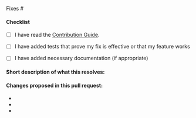 <!--
(Thanks for sending a pull request! Please make sure you click the link above to view the contribution guidelines, then fill out the blanks below.)
-->
<!-- Add the issue number that is fixed by this PR (In the form Fixes #123) -->

Fixes #<!--Enter Issue number you have referenced(please refer only one issue at once)-->

#### Checklist
<!-- Please follow this template for your PR to be considered-->
- [ ] I have read the [Contribution Guide](/CONTRIBUTING.md).
- [ ] I have added tests that prove my fix is effective or that my feature works
- [ ] I have added necessary documentation (if appropriate)


#### Short description of what this resolves:


#### Changes proposed in this pull request:
<!--Fill These Bullet Points-->
-
-
-